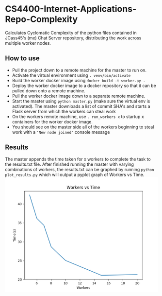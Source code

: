 # CS4400-Internet-Applications-Repo-Complexity

Calculates Cyclomatic Complexity of the python files contained in JCass45's (me) Chat Server repository, distributing the work across multiple worker nodes.

## How to use

* Pull the project down to a remote machine for the master to run on.
* Activate the virtual environment using `. venv/bin/activate`
* Build the worker docker image using `docker build -t worker.py .`
* Deploy the worker docker image to a docker repository so that it can be pulled down onto a remote machine.
* Pull the worker docker image down to a separate remote machine.
* Start the master using `python master.py` (make sure the virtual env is activated). The master downloads a list of commit SHA's and starts a Flask server from which the workers can steal work
* On the workers remote machine, use `. run_workers x` to startup x containers for the worker docker image. 
* You should see on the master side all of the workers beginning to steal work with a `'New node joined'` console message

## Results

The master appends the time taken for x workers to complete the task to the results.txt file. After finished running the master with varying combinations of workers, the results.txt can be graphed by running `python plot_results.py` which will output a pyplot graph of Workers vs Time.
![A sample graph](https://github.com/JCass45/CS4400-Internet-Applications-Repo-Complexity/blob/master/workers-vs-time.png "A graph of workers ranging from 5 to 20. The task was repeated twice for each quantity of workers and mean averaged")
